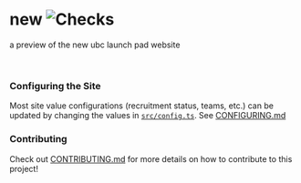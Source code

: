 # new ![Checks](https://github.com/ubclaunchpad/new/workflows/Checks/badge.svg)

a preview of the new ubc launch pad website

<br />

### Configuring the Site

Most site value configurations (recruitment status, teams, etc.) can be updated by changing the values in [`src/config.ts`](./src/config.ts).
See [CONFIGURING.md](CONFIGURATION.md)

### Contributing

Check out [CONTRIBUTING.md](CONTRIBUTING.md) for more details on how to contribute to this project!
